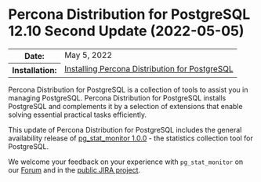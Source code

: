 # Percona Distribution for PostgreSQL 12.10 Second Update (2022-05-05)


<table class="docutils field-list" frame="void" rules="none">
  <colgroup>
    <col class="field-name">
    <col class="field-body">
  </colgroup>
  <tbody valign="top">
    <tr class="field-odd field">
      <th class="field-name">Date:</th>
      <td class="field-body">May 5, 2022</td>
    </tr>
    <tr class="field-even field">
      <th class="field-name">Installation:</th>
      <td class="field-body">
        <a class="reference external" href="https://www.percona.com/doc/postgresql/12/installing.html#">Installing Percona Distribution for PostgreSQL</a></td>
    </tr>
  </tbody>
</table>


Percona Distribution for PostgreSQL is a collection of tools to assist you in managing PostgreSQL. Percona Distribution for PostgreSQL
installs PostgreSQL and complements it by a selection of extensions that
enable solving essential practical tasks efficiently.

This update of Percona Distribution for PostgreSQL includes the general availability release of [pg_stat_monitor 1.0.0](https://percona.github.io/pg_stat_monitor/REL1_0_STABLE/RELEASE_NOTES.html#100) - the statistics collection tool for PostgreSQL.

We welcome your feedback on your experience with `pg_stat_monitor` on our [Forum](https://forums.percona.com/c/postgresql/pg-stat-monitor/69) and in the [public JIRA project](https://jira.percona.com/projects/DISTPG).
